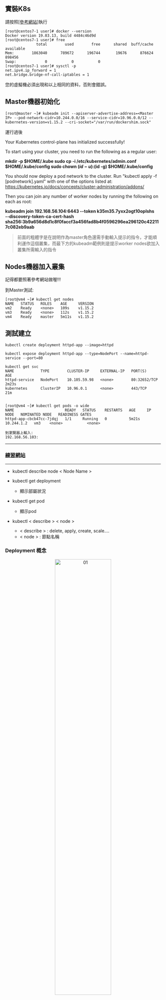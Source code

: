 ## 實裝K8s

請按照[[參考網站]](https://blog.tomy168.com/2019/08/centos-76-kubernetes.html)執行


```
[root@centos7-1 user]# docker --version
Docker version 19.03.13, build 4484c46d9d
[root@centos7-1 user]# free
              total        used        free      shared  buff/cache   available
Mem:        1863040      789672      196744       19676      876624      898456
Swap:             0           0           0
[root@centos7-1 user]# sysctl -p
net.ipv4.ip_forward = 1
net.bridge.bridge-nf-call-iptables = 1
```
您的虛擬機必須出現和以上相同的資料，否則會錯誤。

## Master機器初始化

    [root@master ~]# kubeadm init --apiserver-advertise-address=<Master IP> --pod-network-cidr=10.244.0.0/16 --service-cidr=10.96.0.0/12 --kubernetes-version=v1.15.2 --cri-socket="/var/run/dockershim.sock"

運行過後

    
Your Kubernetes control-plane has initialized successfully!

To start using your cluster, you need to run the following as a regular user:

**mkdir -p $HOME/.kube
sudo cp -i /etc/kubernetes/admin.conf $HOME/.kube/config
sudo chown $(id -u):$(id -g) $HOME/.kube/config**

You should now deploy a pod network to the cluster.
Run "kubectl apply -f [podnetwork].yaml" with one of the options listed at:
https://kubernetes.io/docs/concepts/cluster-administration/addons/

Then you can join any number of worker nodes by running the following on each as root:

**kubeadm join 192.168.56.104:6443 --token k35m35.7yxx2ogt10oplshs \
    --discovery-token-ca-cert-hash sha256:3b9a656d8d1c8f0faccf3a456fad8b4f0596296ea296120c422117c082eb9aab**

>前面的粗體字是在說明作為master角色還需手動輸入提示的指令，才能順利運作這個叢集，而最下方的kubeadm範例則是提示worker nodes欲加入叢集所需輸入的指令

## Nodes機器加入叢集

記得都要照著參考網站做喔!!!

到Master測試:

    [root@vm4 ~]# kubectl get nodes
    NAME   STATUS   ROLES    AGE     VERSION
    vm2    Ready    <none>   109s    v1.15.2
    vm3    Ready    <none>   112s    v1.15.2
    vm4    Ready    master   5m11s   v1.15.2

## 測試建立


    kubectl create deployment httpd-app --image=httpd

    kubectl expose deployment httpd-app --type=NodePort --name=httpd-service --port=80

    kubectl get svc
    NAME            TYPE        CLUSTER-IP     EXTERNAL-IP   PORT(S)        AGE
    httpd-service   NodePort    10.105.59.98   <none>        80:32652/TCP   2m23s
    kubernetes      ClusterIP   10.96.0.1      <none>        443/TCP        21m


    [root@vm4 ~]# kubectl get pods -o wide
    NAME                       READY   STATUS    RESTARTS   AGE     IP           NODE   NOMINATED NODE   READINESS GATES
    httpd-app-cbcb47cc-7jdqj   1/1     Running   0          5m21s   10.244.1.2   vm3    <none>           <none>

    到瀏覽器上輸入:
    192.168.56.103:

---
### [練習網站](https://kubernetes.io/docs/tutorials/kubernetes-basics/create-cluster/cluster-interactive/)

---

* kubectl describe node < Node Name >
* kubectl get deployment
  * 顯示部屬狀況
* kubectl get pod
  * 顯示pod 

* kubectl < describe > < node >
  * < describe > : delete, apply, create, scale....
  * < node > : 節點名稱


### Deployment 概念

<div  align="center">  
 <img src="https://raw.githubusercontent.com/TKTim/Docker-/master/Picture/3˙.jpg" width = "60%" height = "60%" alt="01" align=center />

 <div align="left">

## 使用yml

* kubectl apply -f < Filename >
```
[root@vm4 ~]# kubectl create deployment httpd1 --image=httpd -o yaml > backup.yaml
** 可以將運作轉成yml的形式

[root@vm4 k8s]# vim myweb2.yml
--------------------
NodePort
selector:
    app: web2
ports:
- protocol: TCP
    nodePort: 31000  #表示對外IP
    port: 80         #表示機器使用IP
    targetPort: 80   #表示k8s內部IP
--------------------
kubectl apply -f myweb2.yml
```

## Configmap

[參考網站](https://www.qikqiak.com/k8s-book/docs/28.ConfigMap.html)

ConfigMap就給我們提供了向容器中註入配置信息的能力，不僅可以用來保存單個屬性，也可以用來保存整個配置文件，比如我們可以用來配置一個redis服務的訪問地址，也可以用來保存整個redis的配置文件。


### 利用資料夾內檔案建立

    $ ls testcm
    redis.conf
    mysql.conf

    $ cat testcm/redis.conf
    host=127.0.0.1
    port=6379

    $ cat testcm/mysql.conf
    host=127.0.0.1
    port=3306

    [root@vm4 new_file]# kubectl create configmap cm-demo1 --from-file=testcm
    configmap/cm-demo1 created
    [root@vm4 new_file]# kubectl get configmap
    NAME       DATA   AGE
    cm-demo1   2      6s







